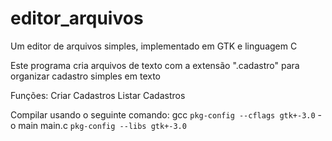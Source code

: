 # editor_arquivos
Um editor de arquivos simples, implementado em GTK e linguagem C

Este programa cria arquivos de texto com a extensão ".cadastro" para organizar cadastro simples em texto

Funções:
Criar Cadastros
Listar Cadastros


Compilar usando o seguinte comando:
gcc `pkg-config --cflags gtk+-3.0` -o main main.c `pkg-config --libs gtk+-3.0`
